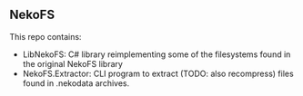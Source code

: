## NekoFS

This repo contains:
- LibNekoFS: C# library reimplementing some of the filesystems found in the original NekoFS library
- NekoFS.Extractor: CLI program to extract (TODO: also recompress) files found in .nekodata archives.

